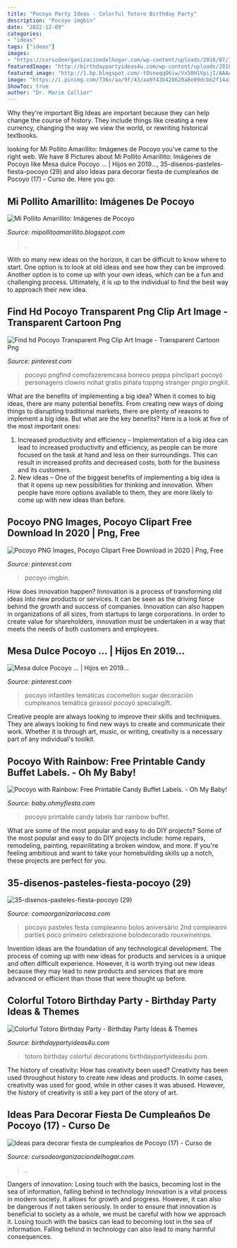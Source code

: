 ```yaml
---
title: "Pocoyo Party Ideas - Colorful Totoro Birthday Party"
description: "Pocoyo imgbin"
date: "2022-12-09"
categories:
- "ideas"
tags: ["ideas"]
images:
- "https://cursodeorganizaciondelhogar.com/wp-content/uploads/2016/07/Ideas-para-decorar-fiesta-de-cumpleaños-de-Pocoyo-17.jpg"
featuredImage: "http://birthdaypartyideas4u.com/wp-content/uploads/2018/01/Colorful-Totoro-Birthday-Party-Pom-Decorations.jpg"
featured_image: "http://1.bp.blogspot.com/-tOsneqqO6iw/Vx50H1VpijI/AAAAAAAABio/wEYdje4kM3g0YTOJRc_5rp2g8wVpj1JKgCK4B/s1600/pocoyo_grp.png"
image: "https://i.pinimg.com/736x/aa/9f/43/aa9f43b428620a8e09dcbb2f14a3e25c.jpg"
ShowToc: true
author: "Dr. Marie Collier"
---
```



Why they're important
Big Ideas are important because they can help change the course of history. They include things like creating a new currency, changing the way we view the world, or rewriting historical textbooks.

	

		
looking for Mi Pollito Amarillito: Imágenes de Pocoyo you've came to the right web. We have 8 Pictures about Mi Pollito Amarillito: Imágenes de Pocoyo like Mesa dulce Pocoyo … | Hijos en 2019…, 35-disenos-pasteles-fiesta-pocoyo (29) and also Ideas para decorar fiesta de cumpleaños de Pocoyo (17) - Curso de. Here you go:
		
    
## Mi Pollito Amarillito: Imágenes De Pocoyo

<img loading=lazy src="http://1.bp.blogspot.com/-tOsneqqO6iw/Vx50H1VpijI/AAAAAAAABio/wEYdje4kM3g0YTOJRc_5rp2g8wVpj1JKgCK4B/s1600/pocoyo_grp.png" onerror="this.onerror=null;this.src='https://tse2.mm.bing.net/th?id=OIP.JdvvsAebFgwbbpd7RKp2XgHaFx&amp;pid=15.1';" alt="Mi Pollito Amarillito: Imágenes de Pocoyo">

_Source: mipollitoamarillito.blogspot.com_

>. 

	

With so many new ideas on the horizon, it can be difficult to know where to start. One option is to look at old ideas and see how they can be improved. Another option is to come up with your own ideas, which can be a fun and challenging process. Ultimately, it is up to the individual to find the best way to approach their new idea.

    
## Find Hd Pocoyo Transparent Png Clip Art Image - Transparent Cartoon Png

<img loading=lazy src="https://i.pinimg.com/736x/22/fc/4a/22fc4a730e69b3b51fd025794da8cb94.jpg" onerror="this.onerror=null;this.src='https://tse4.mm.bing.net/th?id=OIP.0O4pG9FvsbLheO89HKBI9AHaLd&amp;pid=15.1';" alt="Find hd Pocoyo Transparent Png Clip Art Image - Transparent Cartoon Png">

_Source: pinterest.com_

>pocoyo pngfind comofazeremcasa boneco peppa pinclipart pocoyó personagens clowns nohat gratis piñata toppng stranger pngio pngkit. 

	

What are the benefits of implementing a big idea?
When it comes to big ideas, there are many potential benefits. From creating new ways of doing things to disrupting traditional markets, there are plenty of reasons to implement a big idea. But what are the key benefits? Here is a look at five of the most important ones:
1. Increased productivity and efficiency – Implementation of a big idea can lead to increased productivity and efficiency, as people can be more focused on the task at hand and less on their surroundings. This can result in increased profits and decreased costs, both for the business and its customers.
2. New ideas – One of the biggest benefits of implementing a big idea is that it opens up new possibilities for thinking and innovation. When people have more options available to them, they are more likely to come up with new ideas than before.

    
## Pocoyo PNG Images, Pocoyo Clipart Free Download In 2020 | Png, Free

<img loading=lazy src="https://i.pinimg.com/736x/aa/9f/43/aa9f43b428620a8e09dcbb2f14a3e25c.jpg" onerror="this.onerror=null;this.src='https://tse1.mm.bing.net/th?id=OIP.rrYR0TZXF8mHnmxwkXDCdAAAAA&amp;pid=15.1';" alt="Pocoyo PNG Images, Pocoyo Clipart Free Download in 2020 | Png, Free">

_Source: pinterest.com_

>pocoyo imgbin. 

	

How does innovation happen?
Innovation is a process of transforming old ideas into new products or services. It can be seen as the driving force behind the growth and success of companies. Innovation can also happen in organizations of all sizes, from startups to large corporations. In order to create value for shareholders, innovation must be undertaken in a way that meets the needs of both customers and employees.

    
## Mesa Dulce Pocoyo … | Hijos En 2019…

<img loading=lazy src="https://i.pinimg.com/736x/10/b1/c9/10b1c907d01e11ec71dbb894ba48add9--pocoyo-birthday-ideas-pocoyo-party-ideas.jpg?b=t" onerror="this.onerror=null;this.src='https://tse2.mm.bing.net/th?id=OIP.Eev4cecmQqav_1ZzyafRfgHaJ4&amp;pid=15.1';" alt="Mesa dulce Pocoyo … | Hijos en 2019…">

_Source: pinterest.com_

>pocoyo infantiles temáticas cocomellon sugar decoración cumpleanos temática girassol pocoyó specialxgift. 

	

Creative people are always looking to improve their skills and techniques. They are always looking to find new ways to create and communicate their work. Whether it is through art, music, or writing, creativity is a necessary part of any individual's toolkit.

    
## Pocoyo With Rainbow: Free Printable Candy Buffet Labels. - Oh My Baby!

<img loading=lazy src="http://1.bp.blogspot.com/-tBVQuTnAC2w/VSuTf1ky9CI/AAAAAAAEnOc/4IxGanhkhXA/s1600/pocoyo-free-printables3.jpg" onerror="this.onerror=null;this.src='https://tse1.mm.bing.net/th?id=OIP.zTMpiUOuj4QNpWoWpb5ZygHaFP&amp;pid=15.1';" alt="Pocoyo with Rainbow: Free Printable Candy Buffet Labels. - Oh My Baby!">

_Source: baby.ohmyfiesta.com_

>pocoyo printable candy labels bar rainbow buffet. 

	

What are some of the most popular and easy to do DIY projects?
Some of the most popular and easy to do DIY projects include: home repairs, remodeling, painting, repairilitating a broken window, and more. If you're feeling ambitious and want to take your homebuilding skills up a notch, these projects are perfect for you.

    
## 35-disenos-pasteles-fiesta-pocoyo (29)

<img loading=lazy src="https://comoorganizarlacasa.com/wp-content/uploads/2017/04/35-disenos-pasteles-fiesta-pocoyo-29.jpg" onerror="this.onerror=null;this.src='https://tse4.mm.bing.net/th?id=OIP.DhALloAc4q-wjZqqZYsDVQHaJr&amp;pid=15.1';" alt="35-disenos-pasteles-fiesta-pocoyo (29)">

_Source: comoorganizarlacasa.com_

>pocoyo pasteles festa compleanno bolos aniversário 2nd compleanni parties poco primeiro celebrazione bolodecorado rouxwinetrips. 

	

Invention ideas are the foundation of any technological development. The process of coming up with new ideas for products and services is a unique and often difficult experience. However, it is worth trying out new ideas because they may lead to new products and services that are more advanced or efficient than those that were thought up before.

    
## Colorful Totoro Birthday Party - Birthday Party Ideas &amp; Themes

<img loading=lazy src="http://birthdaypartyideas4u.com/wp-content/uploads/2018/01/Colorful-Totoro-Birthday-Party-Pom-Decorations.jpg" onerror="this.onerror=null;this.src='https://tse1.mm.bing.net/th?id=OIP.ni-nfJ1VQg5EH8FkIj3pEAHaLJ&amp;pid=15.1';" alt="Colorful Totoro Birthday Party - Birthday Party Ideas &amp; Themes">

_Source: birthdaypartyideas4u.com_

>totoro birthday colorful decorations birthdaypartyideas4u pom. 

	

The history of creativity: How has creativity been used?
Creativity has been used throughout history to create new ideas and products. In some cases, creativity was used for good, while in other cases it was abused. However, the history of creativity is still a key part of the story of art.

    
## Ideas Para Decorar Fiesta De Cumpleaños De Pocoyo (17) - Curso De

<img loading=lazy src="https://cursodeorganizaciondelhogar.com/wp-content/uploads/2016/07/Ideas-para-decorar-fiesta-de-cumpleaños-de-Pocoyo-17.jpg" onerror="this.onerror=null;this.src='https://tse3.mm.bing.net/th?id=OIP.tZljfdYH4cxBKT5qK3U95wHaE6&amp;pid=15.1';" alt="Ideas para decorar fiesta de cumpleaños de Pocoyo (17) - Curso de">

_Source: cursodeorganizaciondelhogar.com_

>. 

	

Dangers of innovation: Losing touch with the basics, becoming lost in the sea of information, falling behind in technology
Innovation is a vital process in modern society. It allows for growth and progress. However, it can also be dangerous if not taken seriously. In order to ensure that innovation is beneficial to society as a whole, we must be careful with how we approach it. Losing touch with the basics can lead to becoming lost in the sea of information. Falling behind in technology can also lead to many harmful consequences.

